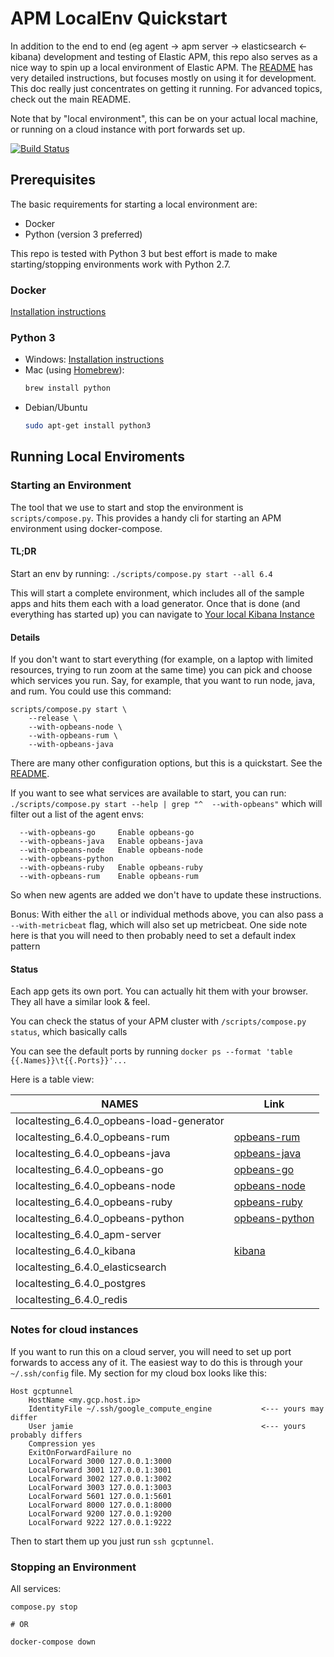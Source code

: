 # APM LocalEnv Quickstart

In addition to the end to end (eg agent -> apm server -> elasticsearch <- kibana) development and testing of Elastic APM, this repo also serves as a nice way to spin up a local environment of Elastic APM.  The [README](/README.md) has very detailed instructions, but focuses mostly on using it for development.  This doc really just concentrates on getting it running.  For advanced topics, check out the main README.

Note that by "local environment", this can be on your actual local machine, or running on a cloud instance with port forwards set up.

[![Build Status](https://apm-ci.elastic.co/view/All/job/elastic+apm-integration-testing+master+push/badge/icon?style=plastic)](https://apm-ci.elastic.co/job/elastic+apm-integration-testing+master+push/)

## Prerequisites

The basic requirements for starting a local environment are:

- Docker
- Python (version 3 preferred)

This repo is tested with Python 3 but best effort is made to make starting/stopping environments work with Python 2.7.

### Docker

[Installation instructions](https://www.docker.com/community-edition)

### Python 3

- Windows: [Installation instructions](https://www.python.org/downloads/windows/)
- Mac (using [Homebrew](https://brew.sh/)):
  ```sh
  brew install python
  ```
- Debian/Ubuntu
  ```sh
  sudo apt-get install python3
  ```

## Running Local Enviroments

### Starting an Environment

The tool that we use to start and stop the environment is `scripts/compose.py`.  This provides a handy cli for starting an APM environment using docker-compose. 

#### TL;DR

Start an env by running:
`./scripts/compose.py start --all 6.4`

This will start a complete environment, which includes all of the sample apps and hits them each with a load generator.  Once that is done (and everything has started up) you can navigate to [Your local Kibana Instance](http://localhost:5601/app/apm#/)

#### Details

If you don't want to start everything (for example, on a laptop with limited resources, trying to run zoom at the same time) you can pick and choose which services you run.  Say, for example, that you want to run node, java, and rum.  You could use this command:
```console
scripts/compose.py start \
    --release \
    --with-opbeans-node \
    --with-opbeans-rum \
    --with-opbeans-java
```

There are many other configuration options, but this is a quickstart.  See the [README](/README.md).

If you want to see what services are available to start, you can run: `./scripts/compose.py start --help | grep "^  --with-opbeans"` which will filter out a list of the agent envs:
```console
  --with-opbeans-go     Enable opbeans-go
  --with-opbeans-java   Enable opbeans-java
  --with-opbeans-node   Enable opbeans-node
  --with-opbeans-python
  --with-opbeans-ruby   Enable opbeans-ruby
  --with-opbeans-rum    Enable opbeans-rum
```
So when new agents are added we don't have to update these instructions.


Bonus:  With either the `all` or individual methods above, you can also pass a `--with-metricbeat` flag, which will also set up metricbeat.  One side note here is that you will need to then probably need to set a default index pattern

#### Status

Each app gets its own port.  You can actually hit them with your browser.  They all have a similar look & feel.

You can check the status of your APM cluster with `/scripts/compose.py status`, which basically calls 

You can see the default ports by running `docker ps --format 'table {{.Names}}\t{{.Ports}}'...`

Here is a table view:

|NAMES                                       | Link                                   |
|--------------------------------------------|----------------------------------------|
|localtesting_6.4.0_opbeans-load-generator   |                                        |
|localtesting_6.4.0_opbeans-rum              |[opbeans-rum](http://localhost:9222)    |
|localtesting_6.4.0_opbeans-java             |[opbeans-java](http://localhost:3002)   |
|localtesting_6.4.0_opbeans-go               |[opbeans-go](http://localhost:3003)     |
|localtesting_6.4.0_opbeans-node             |[opbeans-node](http://localhost:3000)   |
|localtesting_6.4.0_opbeans-ruby             |[opbeans-ruby](http://localhost:3001)   |
|localtesting_6.4.0_opbeans-python           |[opbeans-python](http://localhost:8000) |
|localtesting_6.4.0_apm-server               |                                        |
|localtesting_6.4.0_kibana                   |[kibana](http://localhost:5601)         |
|localtesting_6.4.0_elasticsearch            |                                        |
|localtesting_6.4.0_postgres                 |                                        |
|localtesting_6.4.0_redis                    |                                        |


### Notes for cloud instances

If you want to run this on a cloud server, you will need to set up port forwards to access any of it.  The easiest way to do this is through your `~/.ssh/config` file.  My section for my cloud box looks like this:

```
Host gcptunnel
    HostName <my.gcp.host.ip>
    IdentityFile ~/.ssh/google_compute_engine           <--- yours may differ
    User jamie                                          <--- yours probably differs
    Compression yes
    ExitOnForwardFailure no
    LocalForward 3000 127.0.0.1:3000
    LocalForward 3001 127.0.0.1:3001
    LocalForward 3002 127.0.0.1:3002
    LocalForward 3003 127.0.0.1:3003
    LocalForward 5601 127.0.0.1:5601
    LocalForward 8000 127.0.0.1:8000
    LocalForward 9200 127.0.0.1:9200
    LocalForward 9222 127.0.0.1:9222
```

Then to start them up you just run `ssh gcptunnel`.

### Stopping an Environment

All services:
```
compose.py stop

# OR

docker-compose down
```


